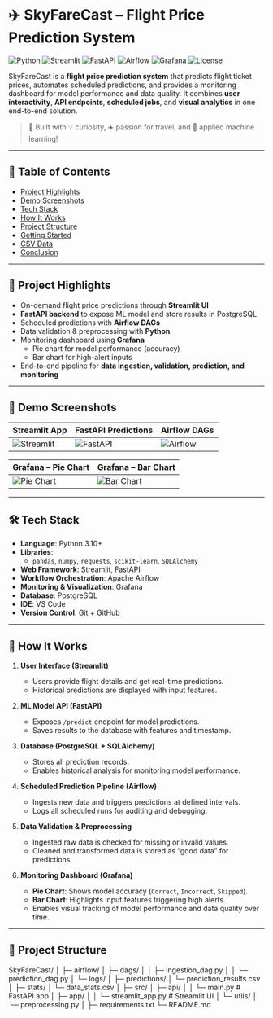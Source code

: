 # ✈️ SkyFareCast – Flight Price Prediction System

![Python](https://img.shields.io/badge/Python-3.10-blue?logo=python&logoColor=white)
![Streamlit](https://img.shields.io/badge/Built%20with-Streamlit-orange?logo=streamlit)
![FastAPI](https://img.shields.io/badge/Backend-FastAPI-lightgrey)
![Airflow](https://img.shields.io/badge/Workflow-Airflow-blueviolet)
![Grafana](https://img.shields.io/badge/Monitoring-Grafana-red)
![License](https://img.shields.io/badge/License-MIT-green)

SkyFareCast is a **flight price prediction system** that predicts flight ticket prices, automates scheduled predictions, and provides a monitoring dashboard for model performance and data quality. It combines **user interactivity**, **API endpoints**, **scheduled jobs**, and **visual analytics** in one end-to-end solution.

> 🚀 Built with 💡 curiosity, ✈️ passion for travel, and 🧠 applied machine learning!  

---

## 🌟 Table of Contents

- [Project Highlights](#project-highlights)  
- [Demo Screenshots](#demo-screenshots)  
- [Tech Stack](#tech-stack)  
- [How It Works](#how-it-works)  
- [Project Structure](#project-structure)  
- [Getting Started](#getting-started)  
- [CSV Data](#csv-data)  
- [Conclusion](#conclusion)  

---

## 🌟 Project Highlights

- On-demand flight price predictions through **Streamlit UI**
- **FastAPI backend** to expose ML model and store results in PostgreSQL
- Scheduled predictions with **Airflow DAGs**
- Data validation & preprocessing with **Python**
- Monitoring dashboard using **Grafana**  
  - Pie chart for model performance (accuracy)  
  - Bar chart for high-alert inputs  
- End-to-end pipeline for **data ingestion, validation, prediction, and monitoring**

---

## 📸 Demo Screenshots

| Streamlit App | FastAPI Predictions | Airflow DAGs |
|---------------|------------------|--------------|
| ![Streamlit](images/streamlit_app.png) | ![FastAPI](images/fastapi_prediction.png) | ![Airflow](images/airflow_dags.png) |

| Grafana – Pie Chart | Grafana – Bar Chart |
|--------------------|-------------------|
| ![Pie Chart](images/grafana_pie.png) | ![Bar Chart](images/grafana_bar.png) |

---

## 🛠 Tech Stack

- **Language**: Python 3.10+  
- **Libraries**: 
  - `pandas`, `numpy`, `requests`, `scikit-learn`, `SQLAlchemy`  
- **Web Framework**: Streamlit, FastAPI  
- **Workflow Orchestration**: Apache Airflow  
- **Monitoring & Visualization**: Grafana  
- **Database**: PostgreSQL  
- **IDE**: VS Code  
- **Version Control**: Git + GitHub  

---

## 🧠 How It Works

1. **User Interface (Streamlit)**  
   - Users provide flight details and get real-time predictions.  
   - Historical predictions are displayed with input features.  

2. **ML Model API (FastAPI)**  
   - Exposes `/predict` endpoint for model predictions.  
   - Saves results to the database with features and timestamp.  

3. **Database (PostgreSQL + SQLAlchemy)**  
   - Stores all prediction records.  
   - Enables historical analysis for monitoring model performance.  

4. **Scheduled Prediction Pipeline (Airflow)**  
   - Ingests new data and triggers predictions at defined intervals.  
   - Logs all scheduled runs for auditing and debugging.  

5. **Data Validation & Preprocessing**  
   - Ingested raw data is checked for missing or invalid values.  
   - Cleaned and transformed data is stored as “good data” for predictions.  

6. **Monitoring Dashboard (Grafana)**  
   - **Pie Chart**: Shows model accuracy (`Correct`, `Incorrect`, `Skipped`).  
   - **Bar Chart**: Highlights input features triggering high alerts.  
   - Enables visual tracking of model performance and data quality over time.  

---

## 📂 Project Structure

SkyFareCast/
│
├─ airflow/
│ ├─ dags/
│ │ ├─ ingestion_dag.py
│ │ └─ prediction_dag.py
│ └─ logs/
│
├─ predictions/
│ └─ prediction_results.csv
│
├─ stats/
│ └─ data_stats.csv
│
├─ src/
│ ├─ api/
│ │ └─ main.py # FastAPI app
│ ├─ app/
│ │ └─ streamlit_app.py # Streamlit UI
│ └─ utils/
│ └─ preprocessing.py
│
├─ requirements.txt
└─ README.md
